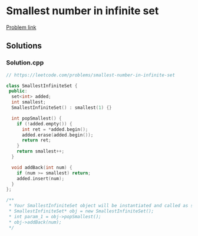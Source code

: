 # Smallest number in infinite set

[Problem link](https://leetcode.com/problems/smallest-number-in-infinite-set)

## Solutions


### Solution.cpp
```cpp
// https://leetcode.com/problems/smallest-number-in-infinite-set

class SmallestInfiniteSet {
 public:
  set<int> added;
  int smallest;
  SmallestInfiniteSet() : smallest(1) {}

  int popSmallest() {
    if (!added.empty()) {
      int ret = *added.begin();
      added.erase(added.begin());
      return ret;
    }
    return smallest++;
  }

  void addBack(int num) {
    if (num >= smallest) return;
    added.insert(num);
  }
};

/**
 * Your SmallestInfiniteSet object will be instantiated and called as such:
 * SmallestInfiniteSet* obj = new SmallestInfiniteSet();
 * int param_1 = obj->popSmallest();
 * obj->addBack(num);
 */
```